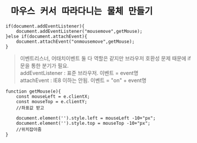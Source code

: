 # ` 마우스 커서 따라다니는 물체 만들기`

  
    if(document.addEventListener){
        document.addEventListener("mousemove",getMouse);
    }else if(document.attachEvent){
        document.attachEvent("onmousemove",getMouse);
    }
    
> 이벤트리스너, 어태치이벤트 둘 다 역할은 같지만 브라우저 호환성 문제 때문에 if문을 통한 분기가 필요.<br>
> addEventListener : 표준 브라우저. 이벤트 = event명<br>
> attachEvent : IE8 이하는 안됨. 이벤트 = "on" + event명
    
    
    
    function getMouse(e){
        const mouseLeft = e.clientX;
        const mouseTop = e.clientY;
        //좌표값 받고
        
        document.element('').style.left = mouseLeft -10+"px";
        document.element('').style.top = mouseTop -10+"px";
        //위치잡아줌
    }
    
    
  
  
